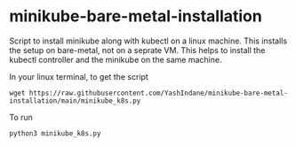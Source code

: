 # minikube-bare-metal-installation

Script to install minikube along with kubectl on a linux machine. This installs the setup on bare-metal, not on a seprate VM.
This helps to install the kubectl controller and the minikube on the same machine.

In your linux terminal, to get the script
```
wget https://raw.githubusercontent.com/YashIndane/minikube-bare-metal-installation/main/minikube_k8s.py
```

To run

```
python3 minikube_k8s.py
```




